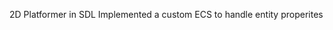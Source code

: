 
                                                                                            
                                                                                            
2D Platformer in SDL
Implemented a custom ECS to handle entity properites

